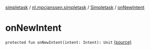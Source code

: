 [simpletask](../../index.md) / [nl.mpcjanssen.simpletask](../index.md) / [Simpletask](index.md) / [onNewIntent](.)

# onNewIntent

`protected fun onNewIntent(intent: Intent): Unit` [(source)](https://github.com/mpcjanssen/simpletask-android/blob/master/src/main/java/nl/mpcjanssen/simpletask/Simpletask.kt#L999)